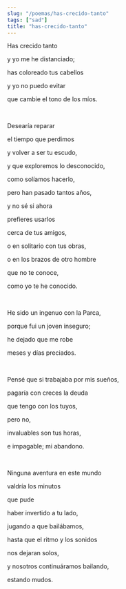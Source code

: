 ```yaml
---
slug: "/poemas/has-crecido-tanto"
tags: ["sad"]
title: "has-crecido-tanto"
---
```

Has crecido tanto

y yo me he distanciado;

has coloreado tus cabellos

y yo no puedo evitar

que cambie el tono de los míos.

&nbsp;

Desearía reparar

el tiempo que perdimos

y volver a ser tu escudo,

y que exploremos lo desconocido,

como solíamos hacerlo,

pero han pasado tantos años,

y no sé si ahora

prefieres usarlos

cerca de tus amigos,

o en solitario con tus obras,

o en los brazos de otro hombre

que no te conoce,

como yo te he conocido.

&nbsp;

He sido un ingenuo con la Parca,

porque fui un joven inseguro;

he dejado que me robe

meses y días preciados.

&nbsp;

Pensé que si trabajaba por mis sueños,

pagaría con creces la deuda

que tengo con los tuyos,

pero no,

invaluables son tus horas,

e impagable; mi abandono.

&nbsp;

Ninguna aventura en este mundo

valdría los minutos

que pude

haber invertido a tu lado,

jugando a que bailábamos,

hasta que el ritmo y los sonidos

nos dejaran solos,

y nosotros continuáramos bailando,

estando mudos.